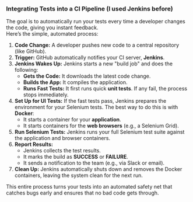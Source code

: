 ### **Integrating Tests into a CI Pipeline (I used Jenkins before)**

The goal is to automatically run your tests every time a developer changes the code, giving you instant feedback.  
Here’s the simple, automated process:

1. **Code Change:** A developer pushes new code to a central repository (like GitHub).  
2. **Trigger:** GitHub automatically notifies your CI server, **Jenkins**.  
3. **Jenkins Wakes Up:** Jenkins starts a new "build job" and does the following:  
   * **Gets the Code:** It downloads the latest code change.  
   * **Builds the App:** It compiles the application.  
   * **Runs Fast Tests:** It first runs quick **unit tests**. If any fail, the process stops immediately.  
4. **Set Up for UI Tests:** If the fast tests pass, Jenkins prepares the environment for your Selenium tests. The best way to do this is with **Docker**:  
   * It starts a container for your **application**.  
   * It starts containers for the **web browsers** (e.g., a Selenium Grid).  
5. **Run Selenium Tests:** Jenkins runs your full Selenium test suite against the application and browser containers.  
6. **Report Results:**  
   * Jenkins collects the test results.  
   * It marks the build as **SUCCESS** or **FAILURE**.  
   * It sends a notification to the team (e.g., via Slack or email).  
7. **Clean Up:** Jenkins automatically shuts down and removes the Docker containers, leaving the system clean for the next run.

This entire process turns your tests into an automated safety net that catches bugs early and ensures that no bad code gets through.